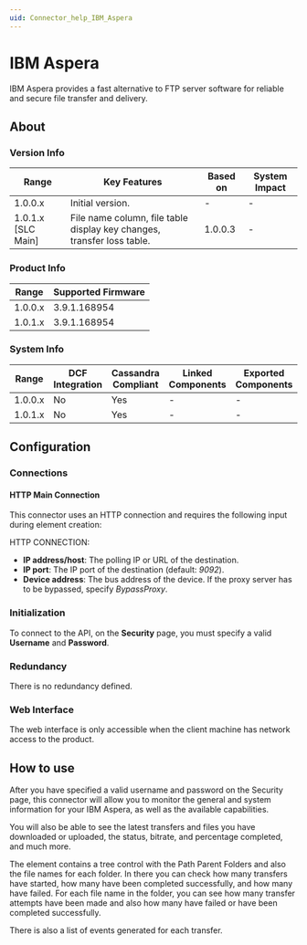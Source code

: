 ```yaml
---
uid: Connector_help_IBM_Aspera
---
```


# IBM Aspera

IBM Aspera provides a fast alternative to FTP server software for reliable and secure file transfer and delivery.

## About

### Version Info

| **Range**            | **Key Features**                                                       | **Based on** | **System Impact** |
|----------------------|------------------------------------------------------------------------|--------------|-------------------|
| 1.0.0.x              | Initial version.                                                       | \-           | \-                |
| 1.0.1.x \[SLC Main\] | File name column, file table display key changes, transfer loss table. | 1.0.0.3      | \-                |

### Product Info

| Range     | Supported Firmware     |
|-----------|------------------------|
| 1.0.0.x   | 3.9.1.168954           |
| 1.0.1.x   | 3.9.1.168954           |

### System Info

| Range     | DCF Integration     | Cassandra Compliant     | Linked Components     | Exported Components     |
|-----------|---------------------|-------------------------|-----------------------|-------------------------|
| 1.0.0.x   | No                  | Yes                     | \-                    | \-                      |
| 1.0.1.x   | No                  | Yes                     | \-                    | \-                      |

## Configuration

### Connections

#### HTTP Main Connection

This connector uses an HTTP connection and requires the following input during element creation:

HTTP CONNECTION:

- **IP address/host**: The polling IP or URL of the destination.
- **IP port**: The IP port of the destination (default: *9092*).
- **Device address**: The bus address of the device. If the proxy server has to be bypassed, specify *BypassProxy*.

### Initialization

To connect to the API, on the **Security** page, you must specify a valid **Username** and **Password**.

### Redundancy

There is no redundancy defined.

### Web Interface

The web interface is only accessible when the client machine has network access to the product.

## How to use

After you have specified a valid username and password on the Security page, this connector will allow you to monitor the general and system information for your IBM Aspera, as well as the available capabilities.

You will also be able to see the latest transfers and files you have downloaded or uploaded, the status, bitrate, and percentage completed, and much more.

The element contains a tree control with the Path Parent Folders and also the file names for each folder. In there you can check how many transfers have started, how many have been completed successfully, and how many have failed. For each file name in the folder, you can see how many transfer attempts have been made and also how many have failed or have been completed successfully.

There is also a list of events generated for each transfer.
